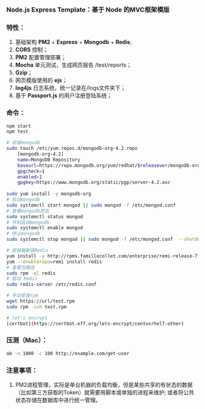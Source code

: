 ### Node.js Express Template：基于 Node 的MVC框架模版

### 特性：

1. ​基础架构 **PM2** + **Express** + **Mongodb** + **Redis**;
2. **CORS** 控制；
3. **PM2** 配置管理部署；
4. **Mocha** 单元测试，生成网页报告 /test/reports；
5. **Gzip**；
6. 网页模版使用的 **ejs**；
7. **log4js** 日志系统，统一记录在/logs文件夹下；
8. 基于 **Passport.js** 的用户注册登陆系统；

### 命令：
```bash
npm start
npm test

# 安装mongodb
sudo touch /etc/yum.repos.d/mongodb-org-4.2.repo
    [mongodb-org-4.2]
    name=MongoDB Repository
    baseurl=https://repo.mongodb.org/yum/redhat/$releasever/mongodb-org/4.2/x86_64/
    gpgcheck=1
    enabled=1
    gpgkey=https://www.mongodb.org/static/pgp/server-4.2.asc
    
sudo yum install -y mongodb-org
# 启动mongodb
sudo systemctl start mongod || sudo mongod -f /etc/mongod.conf
# 查看mongodb状态
sudo systemctl status mongod
# 开机启动mongodb
sudo systemctl enable mongod
# 停止mongodb
sudo systemctl stop mongod || sudo mongod -f /etc/mongod.conf  --shutdown

# 安装最新版Redis
yum install -y http://rpms.famillecollet.com/enterprise/remi-release-7.rpm
yum --enablerepo=remi install redis
# 查看包路径
sudo rpm -ql redis
# 启动 Redis
sudo redis-server /etc/redis.conf

# 手动安装rpm
wget https://url/test.rpm
sudo rpm -ivh test.rpm

# let's encrypt
[certbot](https://certbot.eff.org/lets-encrypt/centosrhel7-other)
```

### 压测（Mac）：
```bash
ab -n 1000 -c 100 http://example.com/get-user
```

### 注意事项：
1. PM2进程管理，实际是单台机器的负载均衡，但是某些共享的有状态的数据（比如第三方获取的Token）就需要用脚本或单独的进程来维护; 或者将公共状态存储在数据库中进行统一管理。